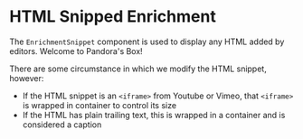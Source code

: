 # HTML Snipped Enrichment

The `EnrichmentSnippet` component is used to display any HTML added by editors. Welcome to Pandora's Box!

There are some circumstance in which we modify the HTML snippet, however:
- If the HTML snippet is an `<iframe>` from Youtube or Vimeo, that `<iframe>` is wrapped in container to control its size
- If the HTML has plain trailing text, this is wrapped in a container and is considered a caption
